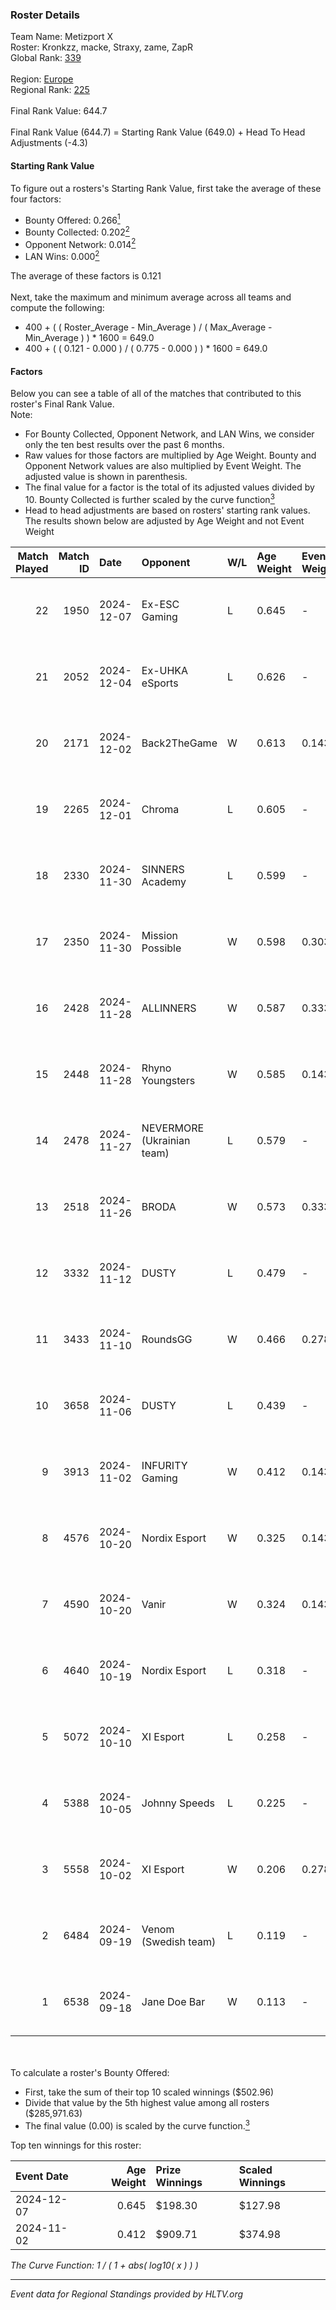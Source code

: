 ### Roster Details<br />
Team Name: Metizport X<br />
Roster: Kronkzz, macke, Straxy, zame, ZapR<br />
Global Rank: [339](../../standings_global_2025_02_28.md)<br />
<br />
Region: [Europe]( ../../standings_europe_2025_02_28.md)<br />
Regional Rank: [225]( ../../standings_europe_2025_02_28.md)<br />
<br />
Final Rank Value:  644.7<br />
<br />
Final Rank Value (644.7) = Starting Rank Value (649.0) + Head To Head Adjustments (-4.3)<br />

#### Starting Rank Value<br />
To figure out a rosters's Starting Rank Value, first take the average of these four factors:<br />
- Bounty Offered: 0.266[<sup>1</sup>](#table2)
- Bounty Collected: 0.202[<sup>2</sup>](#table1)
- Opponent Network: 0.014[<sup>2</sup>](#table1)
- LAN Wins: 0.000[<sup>2</sup>](#table1)

The average of these factors is 0.121<br />
<br />
Next, take the maximum and minimum average across all teams and compute the following:<br />
- 400 + ( ( Roster_Average - Min_Average ) / ( Max_Average - Min_Average ) ) * 1600 = 649.0
- 400 + ( ( 0.121 - 0.000 ) / ( 0.775 - 0.000 ) ) * 1600 = 649.0


#### Factors<br />
Below you can see a table of all of the matches that contributed to this roster's Final Rank Value.<br />
Note:<br />

- For Bounty Collected, Opponent Network, and LAN Wins, we consider only the ten best results over the past 6 months.
- Raw values for those factors are multiplied by Age Weight. Bounty and Opponent Network values are also multiplied by Event Weight. The adjusted value is shown in parenthesis.
- The final value for a factor is the total of its adjusted values divided by 10. Bounty Collected is further scaled by the curve function[<sup>3</sup>](#curveFunction)
- Head to head adjustments are based on rosters' starting rank values. The results shown below are adjusted by Age Weight and not Event Weight
<span id="table1"></span><br />


| Match Played | Match ID | Date       | Opponent                   | W/L | Age Weight | Event Weight | Bounty Collected | Opponent Network | LAN Wins  | H2H Adj. | Roster                             |
| -: | -: | :- | :- | :- | :- | :- | :- | :- | :- | -: | :- |
|           22 |     1950 | 2024-12-07 | Ex-ESC Gaming              | L   | 0.645      | -            | -                | -                | -         |    -9.15 | Kronkzz, macke, Straxy, zame, ZapR |
|           21 |     2052 | 2024-12-04 | Ex-UHKA eSports            | L   | 0.626      | -            | -                | -                | -         |   -13.38 | Kronkzz, macke, Straxy, zame, ZapR |
|           20 |     2171 | 2024-12-02 | Back2TheGame               | W   | 0.613      | 0.143        | 0.002 (0.000)    | 0.245 (0.021)    | 0 (0.000) |    11.97 | Kronkzz, macke, Straxy, zame, ZapR |
|           19 |     2265 | 2024-12-01 | Chroma                     | L   | 0.605      | -            | -                | -                | -         |    -8.51 | Kronkzz, macke, Straxy, zame, ZapR |
|           18 |     2330 | 2024-11-30 | SINNERS Academy            | L   | 0.599      | -            | -                | -                | -         |    -7.37 | Kronkzz, macke, Straxy, zame, ZapR |
|           17 |     2350 | 2024-11-30 | Mission Possible           | W   | 0.598      | 0.303        | 0.000 (0.000)    | 0.268 (0.048)    | 0 (0.000) |     6.77 | Kronkzz, macke, Straxy, zame, ZapR |
|           16 |     2428 | 2024-11-28 | ALLINNERS                  | W   | 0.587      | 0.333        | 0.003 (0.001)    | 0.162 (0.032)    | 0 (0.000) |    11.44 | Kronkzz, macke, Straxy, zame, ZapR |
|           15 |     2448 | 2024-11-28 | Rhyno Youngsters           | W   | 0.585      | 0.143        | 0.004 (0.000)    | 0.131 (0.011)    | 0 (0.000) |    11.90 | Kronkzz, macke, Straxy, zame, ZapR |
|           14 |     2478 | 2024-11-27 | NEVERMORE (Ukrainian team) | L   | 0.579      | -            | -                | -                | -         |    -5.75 | Kronkzz, macke, Straxy, zame, ZapR |
|           13 |     2518 | 2024-11-26 | BRODA                      | W   | 0.573      | 0.333        | 0.000 (0.000)    | 0.060 (0.012)    | 0 (0.000) |     5.53 | Kronkzz, macke, Straxy, zame, ZapR |
|           12 |     3332 | 2024-11-12 | DUSTY                      | L   | 0.479      | -            | -                | -                | -         |    -7.01 | Kronkzz, Macke, Straxy, zame, ZapR |
|           11 |     3433 | 2024-11-10 | RoundsGG                   | W   | 0.466      | 0.278        | 0.000 (0.000)    | 0.066 (0.008)    | 0 (0.000) |     5.10 | Kronkzz, Macke, Straxy, zame, ZapR |
|           10 |     3658 | 2024-11-06 | DUSTY                      | L   | 0.439      | -            | -                | -                | -         |    -6.40 | Kronkzz, Macke, Straxy, zame, ZapR |
|            9 |     3913 | 2024-11-02 | INFURITY Gaming            | W   | 0.412      | 0.143        | 0.001 (0.000)    | 0.032 (0.002)    | 0 (0.000) |     5.85 | Brave, Macke, Straxy, zame, ZapR   |
|            8 |     4576 | 2024-10-20 | Nordix Esport              | W   | 0.325      | 0.143        | 0.001 (0.000)    | 0.016 (0.001)    | 0 (0.000) |     4.63 | Brave, Macke, Straxy, zame, ZapR   |
|            7 |     4590 | 2024-10-20 | Vanir                      | W   | 0.324      | 0.143        | 0.000 (0.000)    | 0.000 (0.000)    | 0 (0.000) |     2.11 | Brave, Macke, Straxy, zame, ZapR   |
|            6 |     4640 | 2024-10-19 | Nordix Esport              | L   | 0.318      | -            | -                | -                | -         |    -5.49 | Brave, Macke, Straxy, zame, ZapR   |
|            5 |     5072 | 2024-10-10 | XI Esport                  | L   | 0.258      | -            | -                | -                | -         |    -5.50 | Kronkzz, Macke, Straxy, zame, ZapR |
|            4 |     5388 | 2024-10-05 | Johnny Speeds              | L   | 0.225      | -            | -                | -                | -         |    -1.18 | Kronkzz, Macke, Straxy, zame, ZapR |
|            3 |     5558 | 2024-10-02 | XI Esport                  | W   | 0.206      | 0.278        | 0.000 (0.000)    | 0.138 (0.008)    | 0 (0.000) |     2.09 | Kronkzz, Macke, Straxy, zame, ZapR |
|            2 |     6484 | 2024-09-19 | Venom (Swedish team)       | L   | 0.119      | -            | -                | -                | -         |    -2.69 | Kronkzz, Macke, Straxy, zame, ZapR |
|            1 |     6538 | 2024-09-18 | Jane Doe Bar               | W   | 0.113      | -            | -                | -                | -         |     0.70 | Kronkzz, Macke, Straxy, zame, ZapR |

<br />
<span id="table2"></span><br />
To calculate a roster's Bounty Offered:<br />

- First, take the sum of their top 10 scaled winnings ($502.96)
- Divide that value by the 5th highest value among all rosters ($285,971.63)
- The final value (0.00) is scaled by the curve function.[<sup>3</sup>](#curveFunction)

Top ten winnings for this roster:<br />

| Event Date | Age Weight | Prize Winnings | Scaled Winnings |
| :- | -: | :- | :- |
| 2024-12-07 |      0.645 | $198.30        | $127.98         |
| 2024-11-02 |      0.412 | $909.71        | $374.98         |


<span id="curveFunction"></span>_The Curve Function: 1 / ( 1 + abs( log10( x ) ) )_<br />

---
_Event data for Regional Standings provided by HLTV.org_<br />

